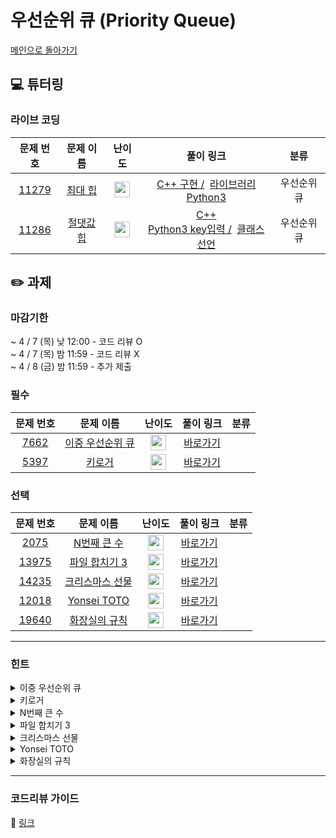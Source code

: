 # 우선순위 큐 (Priority Queue)

[메인으로 돌아가기](https://github.com/Altu-Bitu-2/Notice)

## 💻 튜터링

### 라이브 코딩

|문제 번호|문제 이름|난이도|풀이 링크|분류|
| :-----: | :-----: | :-----: | :-----: | :-----: |
|<a href="https://www.acmicpc.net/problem/11279" target="_blank">11279</a>|<a href="https://www.acmicpc.net/problem/11279" target="_blank">최대 힙</a>|<img height="25px" width="25px" src="https://static.solved.ac/tier_small/9.svg"/>|[C++ 구현 /](https://github.com/Altu-Bitu-2/Notice/blob/main/04%EC%9B%94%2001%EC%9D%BC%20-%20%EC%9A%B0%EC%84%A0%EC%88%9C%EC%9C%84%20%ED%81%90/%EB%9D%BC%EC%9D%B4%EB%B8%8C%EC%BD%94%EB%94%A9/11279_v1.cpp) &nbsp;[라이브러리](https://github.com/Altu-Bitu-2/Notice/blob/main/04%EC%9B%94%2001%EC%9D%BC%20-%20%EC%9A%B0%EC%84%A0%EC%88%9C%EC%9C%84%20%ED%81%90/%EB%9D%BC%EC%9D%B4%EB%B8%8C%EC%BD%94%EB%94%A9/11279_v2.cpp)<br/>[Python3](https://github.com/Altu-Bitu-2/Notice/blob/main/04%EC%9B%94%2001%EC%9D%BC%20-%20%EC%9A%B0%EC%84%A0%EC%88%9C%EC%9C%84%20%ED%81%90/%EB%9D%BC%EC%9D%B4%EB%B8%8C%EC%BD%94%EB%94%A9/11279.py)|우선순위 큐|
|<a href="https://www.acmicpc.net/problem/11286" target="_blank">11286</a>|<a href="https://www.acmicpc.net/problem/11286" target="_blank">절댓값 힙</a>|<img height="25px" width="25px" src="https://static.solved.ac/tier_small/10.svg"/>|[C++](https://github.com/Altu-Bitu-2/Notice/blob/main/04%EC%9B%94%2001%EC%9D%BC%20-%20%EC%9A%B0%EC%84%A0%EC%88%9C%EC%9C%84%20%ED%81%90/%EB%9D%BC%EC%9D%B4%EB%B8%8C%EC%BD%94%EB%94%A9/11286.cpp)<br/>[Python3 key입력 /](https://github.com/Altu-Bitu-2/Notice/blob/main/04%EC%9B%94%2001%EC%9D%BC%20-%20%EC%9A%B0%EC%84%A0%EC%88%9C%EC%9C%84%20%ED%81%90/%EB%9D%BC%EC%9D%B4%EB%B8%8C%EC%BD%94%EB%94%A9/11286_v1.py) &nbsp;[클래스선언](https://github.com/Altu-Bitu-2/Notice/blob/main/04%EC%9B%94%2001%EC%9D%BC%20-%20%EC%9A%B0%EC%84%A0%EC%88%9C%EC%9C%84%20%ED%81%90/%EB%9D%BC%EC%9D%B4%EB%B8%8C%EC%BD%94%EB%94%A9/11286_v2.py)|우선순위 큐|


## ✏️ 과제
### 마감기한
~ 4 / 7 (목) 낮 12:00 - 코드 리뷰 O </br>
~ 4 / 7 (목) 밤 11:59 - 코드 리뷰 X </br>
~ 4 / 8 (금) 밤 11:59 - 추가 제출 </br>

### 필수
|문제 번호|문제 이름|난이도|풀이 링크|분류|
| :-----: | :-----: | :-----: | :-----: | :-----: |
|<a href="https://www.acmicpc.net/problem/7662" target="_blank">7662</a>|<a href="https://www.acmicpc.net/problem/7662" target="_blank">이중 우선순위 큐</a>|<img height="25px" width="25px" src="https://static.solved.ac/tier_small/11.svg"/>|[바로가기]()||
|<a href="https://www.acmicpc.net/problem/5397" target="_blank">5397</a>|<a href="https://www.acmicpc.net/problem/5397" target="_blank">키로거</a>|<img height="25px" width="25px" src="https://static.solved.ac/tier_small/8.svg"/>|[바로가기]()||

### 선택

|문제 번호|문제 이름|난이도|풀이 링크|분류|
| :-----: | :-----: | :-----: | :-----: | :-----: |
|<a href="https://www.acmicpc.net/problem/2075" target="_blank">2075</a>|<a href="https://www.acmicpc.net/problem/2075" target="_blank">N번째 큰 수</a>|<img height="25px" width="25px" src="https://static.solved.ac/tier_small/11.svg"/>|[바로가기]()||
|<a href="https://www.acmicpc.net/problem/13975" target="_blank">13975</a>|<a href="https://www.acmicpc.net/problem/13975" target="_blank">파일 합치기 3</a>|<img height="25px" width="25px" src="https://static.solved.ac/tier_small/12.svg"/>|[바로가기]()||
|<a href="https://www.acmicpc.net/problem/14235" target="_blank">14235</a>|<a href="https://www.acmicpc.net/problem/14235" target="_blank">크리스마스 선물</a>|<img height="25px" width="25px" src="https://static.solved.ac/tier_small/8.svg"/>|[바로가기]()||
|<a href="https://www.acmicpc.net/problem/12018" target="_blank">12018</a>|<a href="https://www.acmicpc.net/problem/12018" target="_blank">Yonsei TOTO</a>|<img height="25px" width="25px" src="https://static.solved.ac/tier_small/8.svg"/>|[바로가기]()||
|<a href="https://www.acmicpc.net/problem/19640" target="_blank">19640</a>|<a href="https://www.acmicpc.net/problem/19640" target="_blank">화장실의 규칙</a>|<img height="25px" width="25px" src="https://static.solved.ac/tier_small/11.svg"/>|[바로가기]()||

---

### 힌트

<details>
<summary>이중 우선순위 큐</summary>
<div markdown="1">
&nbsp;&nbsp;&nbsp;&nbsp;최대 힙과 최소 힙이 둘 다 필요할 것 같아요. 근데 한쪽에서 삭제된 데이터를 다른쪽에 반영하려면 어떻게 해야할까요? '어떤' 데이터가 삭제됐는지 저장할 방법은 없을까요?
</div>
</details>

<details>
<summary>키로거</summary>
<div markdown="1">
&nbsp;&nbsp;&nbsp;&nbsp;문자의 삽입과 삭제는 현재의 커서의 위치 앞에서 일어나네요! 커서를 중심으로 두 부분으로 분리하는 것도 좋겠어요.
</div>
</details>

<details>
<summary>N번째 큰 수</summary>
<div markdown="1">
&nbsp;&nbsp;&nbsp;&nbsp;모든 수를 저장하기에는 메모리가 부족해요! 입력을 받으면서, 저장할 필요가 있는 수만 저장해야겠네요.
</div>
</details>

<details>
<summary>파일 합치기 3</summary>
<div markdown="1">
&nbsp;&nbsp;&nbsp;&nbsp;최종 비용을 줄이기 위해서는 어떤 파일부터 합쳐야 할까요?
</div>
</details>

<details>
<summary>크리스마스 선물</summary>
<div markdown="1">
&nbsp;&nbsp;&nbsp;&nbsp;선물이 없으면 줄 수 없어요!
</div>
</details>

<details>
<summary>Yonsei TOTO</summary>
<div markdown="1">
&nbsp;&nbsp;&nbsp;&nbsp;수강 신청에 성공하려면 최소한 l번째로 마일리지를 많이 넣은 사람보다는 마일리지를 더 넣어야겠죠? 만약 수강 인원이 미달이면 어떻게 될까요?
</div>
</details>

<details>
<summary>화장실의 규칙</summary>
<div markdown="1">
&nbsp;&nbsp;&nbsp;&nbsp; 우선 m개의 줄을 만들고, 각 줄의 선두끼리 우선순위를 따져야겠네요! 데카가 언제 화장실을 쓰는지 알기 위해서는 화장실에 온 순서도 기록해야 해요!
</div>
</details>


---

### 코드리뷰 가이드

🔗 [링크]()
